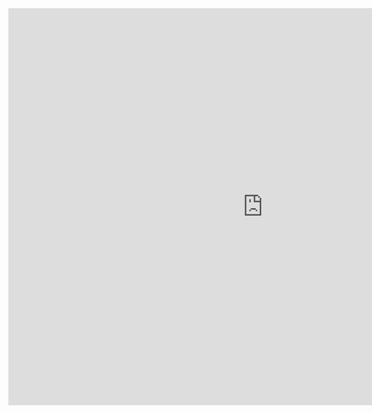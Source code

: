 <html>
  <iframe src="https://dev-3.webinar.ru/RozovyySlon/1624679589/record-new/869733673"width="1024" height="800" frameborder="0" style="border:none" allowfullscreen></iframe>
</html>
